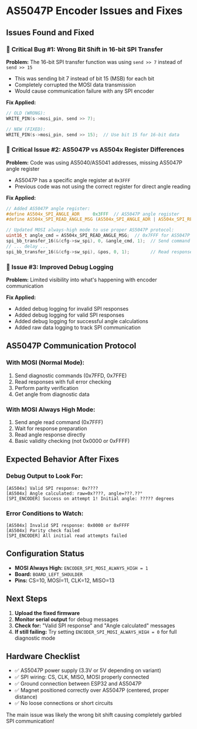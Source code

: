 # AS5047P Encoder Issues and Fixes

## Issues Found and Fixed

### 🔧 **Critical Bug #1: Wrong Bit Shift in 16-bit SPI Transfer**
**Problem:** The 16-bit SPI transfer function was using `send >> 7` instead of `send >> 15`
- This was sending bit 7 instead of bit 15 (MSB) for each bit
- Completely corrupted the MOSI data transmission
- Would cause communication failure with any SPI encoder

**Fix Applied:**
```c
// OLD (WRONG):
WRITE_PIN(s->mosi_pin, send >> 7);

// NEW (FIXED):
WRITE_PIN(s->mosi_pin, send >> 15);  // Use bit 15 for 16-bit data
```

### 🔧 **Critical Issue #2: AS5047P vs AS504x Register Differences**
**Problem:** Code was using AS5040/AS5041 addresses, missing AS5047P angle register
- AS5047P has a specific angle register at `0x3FFF`
- Previous code was not using the correct register for direct angle reading

**Fix Applied:**
```c
// Added AS5047P angle register:
#define AS504x_SPI_ANGLE_ADR     0x3FFF  // AS5047P angle register
#define AS504x_SPI_READ_ANGLE_MSG (AS504x_SPI_ANGLE_ADR | AS504x_SPI_READ_BIT)

// Updated MOSI always-high mode to use proper AS5047P protocol:
uint16_t angle_cmd = AS504x_SPI_READ_ANGLE_MSG;  // 0x7FFF for AS5047P
spi_bb_transfer_16(&(cfg->sw_spi), 0, &angle_cmd, 1);  // Send command
// ... delay ...
spi_bb_transfer_16(&(cfg->sw_spi), &pos, 0, 1);        // Read response
```

### 🔧 **Issue #3: Improved Debug Logging**
**Problem:** Limited visibility into what's happening with encoder communication

**Fix Applied:**
- Added debug logging for invalid SPI responses
- Added debug logging for valid SPI responses  
- Added debug logging for successful angle calculations
- Added raw data logging to track SPI communication

## AS5047P Communication Protocol

### **With MOSI (Normal Mode):**
1. Send diagnostic commands (0x7FFD, 0x7FFE)
2. Read responses with full error checking
3. Perform parity verification
4. Get angle from diagnostic data

### **With MOSI Always High Mode:**
1. Send angle read command (0x7FFF)
2. Wait for response preparation
3. Read angle response directly
4. Basic validity checking (not 0x0000 or 0xFFFF)

## Expected Behavior After Fixes

### **Debug Output to Look For:**
```
[AS504x] Valid SPI response: 0x????
[AS504x] Angle calculated: raw=0x????, angle=???.??°
[SPI_ENCODER] Success on attempt 1! Initial angle: ????? degrees
```

### **Error Conditions to Watch:**
```
[AS504x] Invalid SPI response: 0x0000 or 0xFFFF
[AS504x] Parity check failed
[SPI_ENCODER] All initial read attempts failed
```

## Configuration Status
- **MOSI Always High:** `ENCODER_SPI_MOSI_ALWAYS_HIGH = 1`
- **Board:** `BOARD_LEFT_SHOULDER`
- **Pins:** CS=10, MOSI=11, CLK=12, MISO=13

## Next Steps
1. **Upload the fixed firmware**
2. **Monitor serial output** for debug messages
3. **Check for:** "Valid SPI response" and "Angle calculated" messages
4. **If still failing:** Try setting `ENCODER_SPI_MOSI_ALWAYS_HIGH = 0` for full diagnostic mode

## Hardware Checklist
- ✅ AS5047P power supply (3.3V or 5V depending on variant)
- ✅ SPI wiring: CS, CLK, MISO, MOSI properly connected
- ✅ Ground connection between ESP32 and AS5047P
- ✅ Magnet positioned correctly over AS5047P (centered, proper distance)
- ✅ No loose connections or short circuits

The main issue was likely the wrong bit shift causing completely garbled SPI communication!
